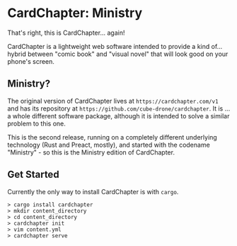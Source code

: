 # CardChapter: Ministry

That's right, this is CardChapter... again!

CardChapter is a lightweight web software intended to provide a kind of...
hybrid between "comic book" and "visual novel" that will look good
on your phone's screen.

## Ministry?
The original version of CardChapter lives at `https://cardchapter.com/v1` and has its repository at `https://github.com/cube-drone/cardchapter`.
It is ... a whole different software package,
although it is intended to solve a similar problem to this one.

This is the second release, running on a completely different underlying technology (Rust and Preact, mostly),
and started with the codename "Ministry" - so this is the Ministry edition of CardChapter.


## Get Started

Currently the only way to install CardChapter is with `cargo`.

```
> cargo install cardchapter
> mkdir content_directory
> cd content_directory
> cardchapter init
> vim content.yml
> cardchapter serve
```